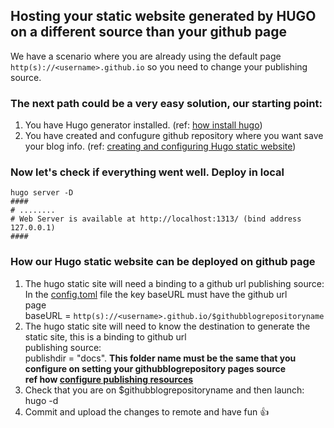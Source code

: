 ## Hosting your static website generated by HUGO on a different source than your github page

We have a scenario where you are already using the default page `http(s)://<username>.github.io` so
you need to change your publishing source. </br>

### The next path could be a very easy solution, our starting point:

1. You have Hugo generator installed. (ref: [how install hugo](https://gohugo.io/getting-started/installing))
2. You have created and confugure github repository where you want save your blog info. (ref: [creating and configuring Hugo static website](https://github.com/ldipotetjob/nomorethanonehundredandsixtysix/blob/master/README.md#creating-and-configuring-github-repo-to-store-the-site-previously-created))

### Now let's check if everything went well. Deploy in local

```shell
hugo server -D 
####
# ........
# Web Server is available at http://localhost:1313/ (bind address 127.0.0.1)
####
```

### How our Hugo static website can be deployed on github page 
 1. The hugo static site will need a binding to a github url publishing source:</br>
    In the [config.toml](https://github.com/ldipotetjob/mojitoverde/blob/main/config.toml) file the key baseURL must have the github url   
    page </br>baseURL = `http(s)://<username>.github.io/$githubblogrepositoryname`
 2. The hugo static site will need to know the destination to generate the static site, this is a binding to github url      
    publishing source:</br>publishdir = "docs". **This folder name must be the same that you configure on setting your githubblogrepository pages source**<br> **ref how [configure publishing resources](https://docs.github.com/en/pages/getting-started-with-github-pages/configuring-a-publishing-source-for-your-github-pages-site)** 
 3. Check that you are on $githubblogrepositoryname and then launch: hugo -d 
 4. Commit and upload the changes to remote and have fun 👍

